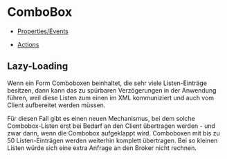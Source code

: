 # ComboBox

* [Properties/Events](xref:FrameworkSystems.FrameworkStudio.General.DevObjects.Form.Designer.ViewModels.ComboboxDesignViewModel)

* [Actions](xref:FrameworkSystems.FrameworkControls.Actions.ComboBoxControlAction)

## Lazy-Loading

Wenn ein Form Comboboxen beinhaltet, die sehr viele Listen-Einträge besitzen, dann kann das zu spürbaren Verzögerungen in der Anwendung führen, weil diese Listen zum einen im XML kommuniziert und auch vom Client aufbereitet werden müssen.

Für diesen Fall gibt es einen neuen Mechanismus, bei dem solche Combobox-Listen erst bei Bedarf an den Client übertragen werden - und zwar dann, wenn die Combobox aufgeklappt wird. Comboboxen mit bis zu 50 Listen-Einträgen werden weiterhin komplett übertragen. Bei so kleinen Listen würde sich eine extra Anfrage an den Broker nicht rechnen.
